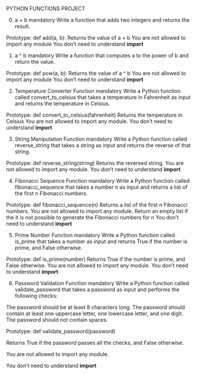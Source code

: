 PYTHON FUNCTIONS PROJECT

0. a + b
mandatory
Write a function that adds two integers and returns the result.

Prototype: def add(a, b):
Returns the value of a + b
You are not allowed to import any module
You don’t need to understand __import__

1. a ^ b
mandatory
Write a function that computes a to the power of b and return the value.

Prototype: def pow(a, b):
Returns the value of a ^ b
You are not allowed to import any module
You don’t need to understand __import__

2. Temperature Converter Function
mandatory
Write a Python function called convert_to_celsius that takes a temperature in Fahrenheit as input and returns the temperature in Celsius.

Prototype: def convert_to_celsius(fahrenheit)
Returns the temperature in Celsius
You are not allowed to import any module.
You don’t need to understand __import__

3. String Manipulation Function
mandatory
Write a Python function called reverse_string that takes a string as input and returns the reverse of that string.

Prototype: def reverse_string(string)
Returns the reversed string.
You are not allowed to import any module.
You don’t need to understand __import__

4. Fibonacci Sequence Function
mandatory
Write a Python function called fibonacci_sequence that takes a number n as input and returns a list of the first n Fibonacci numbers.

Prototype: def fibonacci_sequence(n)
Returns a list of the first n Fibonacci numbers.
You are not allowed to import any module.
Return an empty list if the it is not possible to generate the Fibonacci numbers for n
You don’t need to understand __import__

5. Prime Number Function
mandatory
Write a Python function called is_prime that takes a number as input and returns True if the number is prime, and False otherwise.

Prototype: def is_prime(number)
Returns True if the number is prime, and False otherwise.
You are not allowed to import any module.
You don’t need to understand __import__

6. Password Validation Function
mandatory
Write a Python function called validate_password that takes a password as input and performs the following checks:

The password should be at least 8 characters long.
The password should contain at least one uppercase letter, one lowercase letter, and one digit.
The password should not contain spaces.

Prototype: def validate_password(password)

Returns True if the password passes all the checks, and False otherwise.

You are not allowed to import any module.

You don’t need to understand __import__
